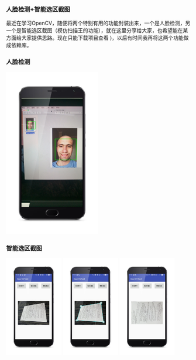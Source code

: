 ### 人脸检测+智能选区截图

最近在学习OpenCV，随便将两个特别有用的功能封装出来，一个是人脸检测，另一个是智能选区截图（模仿扫描王的功能），就在这里分享给大家，也希望能在某方面给大家提供思路。现在只能下载项目查看 )，以后有时间我再将这两个功能做成依赖库。

### 人脸检测

<img src="img/opencv_face_detect.png" width="50%"/>

### 智能选区截图

<a href="img/opencv_paper_choose.png"><img src="img/opencv_paper_choose.png" width="30%"/></a> <a href="img/opencv_paper_scan.png"><img src="img/opencv_paper_scan.png" width="30%"/></a> <a href="img/opencv_paper_crop.png"><img src="img/opencv_paper_crop.png" width="30%"/></a>



